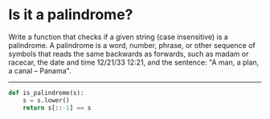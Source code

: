 # Is it a palindrome?

Write a function that checks if a given string (case insensitive) is a palindrome. A palindrome is a word, number, phrase, or other sequence of symbols that reads the same backwards as forwards, such as madam or racecar, the date and time 12/21/33 12:21, and the sentence: "A man, a plan, a canal – Panama".

---

```py
def is_palindrome(s):
    s = s.lower()
    return s[::-1] == s
```
